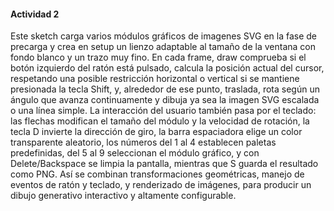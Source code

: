 #### Actividad 2

Este sketch carga varios módulos gráficos de imagenes SVG en la fase de precarga y crea en setup un lienzo adaptable al tamaño de la ventana con fondo blanco y un trazo muy fino. En cada frame, draw comprueba si el botón izquierdo del ratón está pulsado, calcula la posición actual del cursor, respetando una posible restricción horizontal o vertical si se mantiene presionada la tecla Shift, y, alrededor de ese punto, traslada, rota según un ángulo que avanza continuamente y dibuja ya sea la imagen SVG escalada o una línea simple. La interacción del usuario también pasa por el teclado: las flechas modifican el tamaño del módulo y la velocidad de rotación, la tecla D invierte la dirección de giro, la barra espaciadora elige un color transparente aleatorio, los números del 1 al 4 establecen paletas predefinidas, del 5 al 9 seleccionan el módulo gráfico, y con Delete/Backspace se limpia la pantalla, mientras que S guarda el resultado como PNG. Así se combinan transformaciones geométricas, manejo de eventos de ratón y teclado, y renderizado de imágenes, para producir un dibujo generativo interactivo y altamente configurable.
